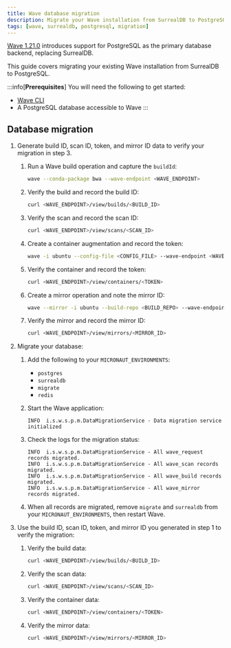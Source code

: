 ```yaml
---
title: Wave database migration
description: Migrate your Wave installation from SurrealDB to PostgreSQL
tags: [wave, surrealdb, postgresql, migration]
---
```


[Wave 1.21.0](https://docs.seqera.io/changelog/wave/v1.21.0) introduces support for PostgreSQL as the primary database backend, replacing SurrealDB.

This guide covers migrating your existing Wave installation from SurrealDB to PostgreSQL.

:::info[**Prerequisites**]
You will need the following to get started:

- [Wave CLI](./cli/index.md)
- A PostgreSQL database accessible to Wave
:::

## Database migration

1. Generate build ID, scan ID, token, and mirror ID data to verify your migration in step 3.

    1. Run a Wave build operation and capture the `buildId`:

        ```bash
        wave --conda-package bwa --wave-endpoint <WAVE_ENDPOINT>
        ```

    1. Verify the build and record the build ID:

        ```bash
        curl <WAVE_ENDPOINT>/view/builds/<BUILD_ID>
        ```

    1. Verify the scan and record the scan ID:

        ```bash
        curl <WAVE_ENDPOINT>/view/scans/<SCAN_ID>
        ```

    1. Create a container augmentation and record the token:

        ```bash
        wave -i ubuntu --config-file <CONFIG_FILE> --wave-endpoint <WAVE_ENDPOINT>
        ```

    1. Verify the container and record the token:

        ```bash
        curl <WAVE_ENDPOINT>/view/containers/<TOKEN>
        ```

    1. Create a mirror operation and note the mirror ID:

        ```bash
        wave --mirror -i ubuntu --build-repo <BUILD_REPO> --wave-endpoint <WAVE_ENDPOINT>
        ```

    1. Verify the mirror and record the mirror ID:

        ```bash
        curl <WAVE_ENDPOINT>/view/mirrors/<MIRROR_ID>
        ```

1. Migrate your database:

    1. Add the following to your `MICRONAUT_ENVIRONMENTS`:
        - `postgres`
        - `surrealdb`
        - `migrate`
        - `redis`

    1. Start the Wave application:

        ```console
        INFO  i.s.w.s.p.m.DataMigrationService - Data migration service initialized
        ```

    1. Check the logs for the migration status:

        ```console
        INFO  i.s.w.s.p.m.DataMigrationService - All wave_request records migrated.
        INFO  i.s.w.s.p.m.DataMigrationService - All wave_scan records migrated.
        INFO  i.s.w.s.p.m.DataMigrationService - All wave_build records migrated.
        INFO  i.s.w.s.p.m.DataMigrationService - All wave_mirror records migrated.
        ```

    1. When all records are migrated, remove `migrate` and `surrealdb` from your `MICRONAUT_ENVIRONMENTS`, then restart Wave.

1. Use the build ID, scan ID, token, and mirror ID you generated in step 1 to verify the migration:

    1. Verify the build data:

        ```bash
        curl <WAVE_ENDPOINT>/view/builds/<BUILD_ID>
        ```

    1. Verify the scan data:

        ```bash
        curl <WAVE_ENDPOINT>/view/scans/<SCAN_ID>
        ```

    1. Verify the container data:

        ```bash
        curl <WAVE_ENDPOINT>/view/containers/<TOKEN>
        ```

    1. Verify the mirror data:

        ```bash
        curl <WAVE_ENDPOINT>/view/mirrors/<MIRROR_ID>
        ```
